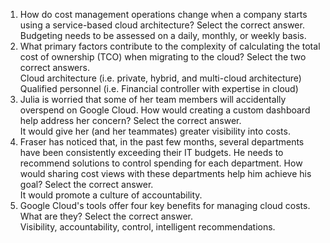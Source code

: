 <ol>
  <li>
    How do cost management operations change when a company starts using a service-based cloud architecture? Select the correct answer. <br>
    Budgeting needs to be assessed on a daily, monthly, or weekly basis.
  </li>
  <li>
    What primary factors contribute to the complexity of calculating the total cost of ownership (TCO) when migrating to the cloud? Select the two correct answers.<br>
    Cloud architecture (i.e. private, hybrid, and multi-cloud architecture) <br>
    Qualified personnel (i.e. Financial controller with expertise in cloud) <br>
  </li>
  <li>
    Julia is worried that some of her team members will accidentally overspend on Google Cloud. How would creating a custom dashboard help address her concern? Select the correct answer.<br>
    It would give her (and her teammates) greater visibility into costs. <br>
  </li>
  <li>
    Fraser has noticed that, in the past few months, several departments have been consistently exceeding their IT budgets. He needs to recommend solutions to control spending for each department. How would sharing cost views with these departments help him achieve his goal? Select the correct answer.<br>
    It would promote a culture of accountability.
  </li>
  <li>
    Google Cloud's tools offer four key benefits for managing cloud costs. What are they? Select the correct answer.<br>
    Visibility, accountability, control, intelligent recommendations.
  </li>
</ol>
